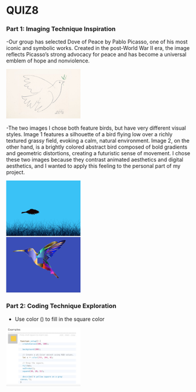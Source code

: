 
# QUIZ8
### Part 1: Imaging Technique Inspiration
-Our group has selected Dove of Peace by Pablo Picasso, one of his most iconic and symbolic works. Created in the post-World War II era, the image reflects Picasso’s strong advocacy for peace and has become a universal emblem of hope and nonviolence.

 <div align=centre> <img src="assets/Pablo Picasso Dove of peace.jpg" width="200px">
 
-The two images I chose both feature birds, but have very different visual styles. Image 1 features a silhouette of a bird flying low over a richly textured grassy field, evoking a calm, natural environment. Image 2, on the other hand, is a brightly colored abstract bird composed of bold gradients and geometric distortions, creating a futuristic sense of movement. I chose these two images because they contrast animated aesthetics and digital aesthetics, and I wanted to apply this feeling to the personal part of my project.
 <div align=centre> <img src="assets/1.png" width="200px">
 <div align=centre> <img src="assets/2.png" width="200px">

### Part 2: Coding Technique Exploration

- Use color () to fill in the square color
 <div align=centre> <img src="assets/3.jpeg" width="200px">





